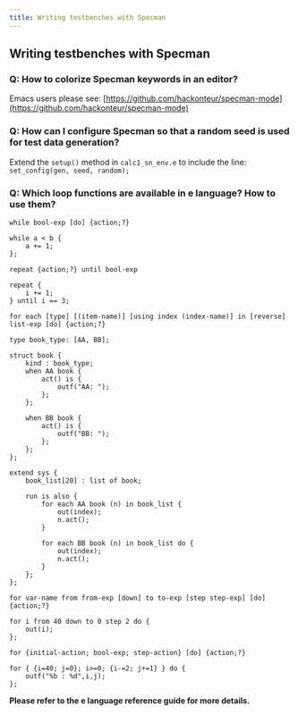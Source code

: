 ```yaml
---
title: Writing testbenches with Specman
---
```


## Writing testbenches with Specman

### Q: How to colorize Specman keywords in an editor?

Emacs users please see: [https://github.com/hackonteur/specman-mode](https://github.com/hackonteur/specman-mode)

### Q: How can I configure Specman so that a random seed is used for test data generation?

Extend the `setup()` method in `calc1_sn_env.e` to include the line: `set_config(gen, seed, random);`

### Q: Which loop functions are available in e language? How to use them?

```
while bool-exp [do] {action;?}
```

```E
while a < b {
    a += 1;
};
```

```
repeat {action;?} until bool-exp
```

```E
repeat {
    i += 1;
} until i == 3;
```

```
for each [type] [(item-name)] [using index (index-name)] in [reverse] list-exp [do] {action;?}
```

```E
type book_type: [AA, BB];

struct book {
    kind : book_type;
    when AA book {
        act() is {
            outf("AA: ");
        };
    };

    when BB book {
        act() is {
            outf("BB: ");
        };
    };
};

extend sys {
    book_list[20] : list of book;

    run is also {
        for each AA book (n) in book_list {
            out(index);
            n.act();
        }

        for each BB book (n) in book_list do {
            out(index);
            n.act();
        }
    };
};
```

```
for var-name from from-exp [down] to to-exp [step step-exp] [do] {action;?}
```

```E
for i from 40 down to 0 step 2 do {
    out(i);
};
```

```
for {initial-action; bool-exp; step-action} [do] {action;?}
```

```E
for { {i=40; j=0}; i>=0; {i-=2; j+=1} } do {
    outf("%b : %d",i,j);
};
```

**Please refer to the e language reference guide for more details.**

